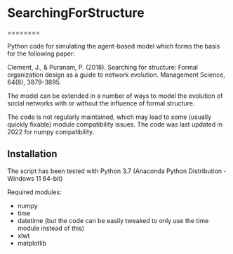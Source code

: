 # SearchingForStructure
========

Python code for simulating the agent-based model which forms the basis for the following paper:

Clement, J., & Puranam, P. (2018). Searching for structure: Formal organization design as a guide to network evolution. Management Science, 64(8), 3879-3895.

The model can be extended in a number of ways to model the evolution of social networks with or without the influence of formal structure.

The code is not regularly maintained, which may lead to some (usually quickly fixable) module compatibility issues. The code was last updated in 2022 for numpy compatibility.


Installation
------------------------------------
The script has been tested with Python 3.7 (Anaconda Python Distribution - Windows 11 64-bit)

Required modules:
- numpy
- time
- datetime (but the code can be easily tweaked to only use the time module instead of this)
- xlwt
- matplotlib